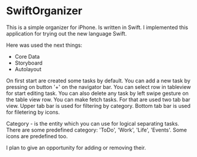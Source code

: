 # SwiftOrganizer
This is a simple organizer for iPhone. 
Is written in Swift.
I implemented this application for trying out the new language Swift.  

Here was used the next things:
- Core Data
- Storyboard
- Autolayout

On first start are created some tasks by default. 
You can add a new task by pressing on button '+' on the navigator bar. 
You can select row in tableview for start editing task. 
You can also delete any task by left swipe gesture on the table view row. 
You can make fetch tasks. For that are used two tab bar view. Upper tab bar is used 
for filtering by category. Bottom tab bar is used for filetering by icons.

Category - is the entity which you can use for logical separating tasks. 
There are some predefined category: 'ToDo', 'Work', 'Life', 'Events'.
Some icons are predefined too.

I plan to give an opportunity for adding or removing their.
